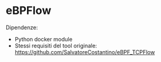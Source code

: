 # eBPFlow

Dipendenze:
  - Python docker module
  - Stessi requisiti del tool originale: https://github.com/SalvatoreCostantino/eBPF_TCPFlow
